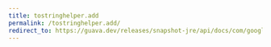 ```yaml
---
title: tostringhelper.add
permalink: /tostringhelper.add/
redirect_to: https://guava.dev/releases/snapshot-jre/api/docs/com/google/common/base/MoreObjects.ToStringHelper.html#add-java.lang.String-int-
---
```

